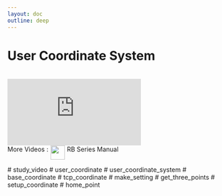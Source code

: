 ```yaml
---
layout: doc
outline: deep
---
```


# User Coordinate System

<br>

<iframe class="video-resources"
src="https://www.youtube.com/embed/pmKHpMG0SvI?si=O8tz-zcIQu7qO-l6"
title="UI Screen Layout" 
frameborder="0" 
allow="accelerometer; autoplay; clipboard-write; encrypted-media; gyroscope; picture-in-picture; web-share" 
referrerpolicy="strict-origin-when-cross-origin" 
allowfullscreen>
</iframe>

<br>

<div class="more-videos-info">
  <span>More Videos : </span>
  <img src="/youtube_64.png" width=32 height=32 />
  <a href="https://www.youtube.com/playlist?list=PLa7dlfy7PJ2w79uPRvhXDd61yqKZtpVdc" target="_blank">
    RB Series Manual
  </a>
</div>

\# study_video
\# user_coordinate
\# user_coordinate_system
\# base_coordinate
\# tcp_coordinate
\# make_setting
\# get_three_points
\# setup_coordinate
\# home_point

<style scoped>
img {
  margin: 0 5px;
}

a {
  text-decoration: none;
}

.more-videos-info {
  display: flex;
}
</style>
